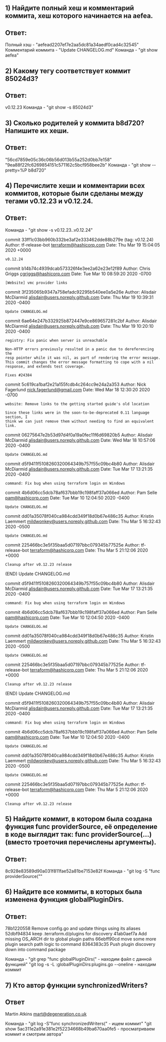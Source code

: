 ## 1) Найдите полный хеш и комментарий коммита, хеш которого начинается на aefea.
## Ответ:
Полный хэш - "aefead2207ef7e2aa5dc81a34aedf0cad4c32545"
Комментарий коммита - "Update CHANGELOG.md"
Команда - "git show aefea"
	
## 2) Какому тегу соответствует коммит 85024d3?
## Ответ:
v0.12.23
Команда - "git show -s 85024d3"

## 3) Сколько родителей у коммита b8d720? Напишите их хеши.
## Ответ:
"56cd7859e05c36c06b56d013b55a252d0bb7e158"
"9ea88f22fc6269854151c571162c5bcf958bee2b"
Команда - "git show --pretty=%P b8d720"

## 4) Перечислите хеши и комментарии всех коммитов, которые были сделаны между тегами v0.12.23 и v0.12.24.
## Ответ:
Команда - "git show -s v0.12.23..v0.12.24"

commit 33ff1c03bb960b332be3af2e333462dde88b279e (tag: v0.12.24)
Author: tf-release-bot <terraform@hashicorp.com>
Date:   Thu Mar 19 15:04:05 2020 +0000

    v0.12.24

commit b14b74c4939dcab573326f4e3ee2a62e23e12f89
Author: Chris Griggs <cgriggs@hashicorp.com>
Date:   Tue Mar 10 08:59:20 2020 -0700

    [Website] vmc provider links

commit 3f235065b9347a758efadc92295b540ee0a5e26e
Author: Alisdair McDiarmid <alisdair@users.noreply.github.com>
Date:   Thu Mar 19 10:39:31 2020 -0400

    Update CHANGELOG.md

commit 6ae64e247b332925b872447e9ce869657281c2bf
Author: Alisdair McDiarmid <alisdair@users.noreply.github.com>
Date:   Thu Mar 19 10:20:10 2020 -0400

    registry: Fix panic when server is unreachable

    Non-HTTP errors previously resulted in a panic due to dereferencing the
    resp pointer while it was nil, as part of rendering the error message.
    This commit changes the error message formatting to cope with a nil
    response, and extends test coverage.

    Fixes #24384

commit 5c619ca1baf2e21a155fcdb4c264cc9e24a2a353
Author: Nick Fagerlund <nick.fagerlund@gmail.com>
Date:   Wed Mar 18 12:30:20 2020 -0700

    website: Remove links to the getting started guide's old location

    Since these links were in the soon-to-be-deprecated 0.11 language section, I
    think we can just remove them without needing to find an equivalent link.

commit 06275647e2b53d97d4f0a19a0fec11f6d69820b5
Author: Alisdair McDiarmid <alisdair@users.noreply.github.com>
Date:   Wed Mar 18 10:57:06 2020 -0400

    Update CHANGELOG.md

commit d5f9411f5108260320064349b757f55c09bc4b80
Author: Alisdair McDiarmid <alisdair@users.noreply.github.com>
Date:   Tue Mar 17 13:21:35 2020 -0400

    command: Fix bug when using terraform login on Windows

commit 4b6d06cc5dcb78af637bbb19c198faff37a066ed
Author: Pam Selle <pam@hashicorp.com>
Date:   Tue Mar 10 12:04:50 2020 -0400

    Update CHANGELOG.md

commit dd01a35078f040ca984cdd349f18d0b67e486c35
Author: Kristin Laemmert <mildwonkey@users.noreply.github.com>
Date:   Thu Mar 5 16:32:43 2020 -0500

    Update CHANGELOG.md

commit 225466bc3e5f35baa5d07197bbc079345b77525e
Author: tf-release-bot <terraform@hashicorp.com>
Date:   Thu Mar 5 21:12:06 2020 +0000

    Cleanup after v0.12.23 release
(END)
    Update CHANGELOG.md

commit d5f9411f5108260320064349b757f55c09bc4b80
Author: Alisdair McDiarmid <alisdair@users.noreply.github.com>
Date:   Tue Mar 17 13:21:35 2020 -0400

    command: Fix bug when using terraform login on Windows

commit 4b6d06cc5dcb78af637bbb19c198faff37a066ed
Author: Pam Selle <pam@hashicorp.com>
Date:   Tue Mar 10 12:04:50 2020 -0400

    Update CHANGELOG.md

commit dd01a35078f040ca984cdd349f18d0b67e486c35
Author: Kristin Laemmert <mildwonkey@users.noreply.github.com>
Date:   Thu Mar 5 16:32:43 2020 -0500

    Update CHANGELOG.md

commit 225466bc3e5f35baa5d07197bbc079345b77525e
Author: tf-release-bot <terraform@hashicorp.com>
Date:   Thu Mar 5 21:12:06 2020 +0000

    Cleanup after v0.12.23 release
(END)
    Update CHANGELOG.md

commit d5f9411f5108260320064349b757f55c09bc4b80
Author: Alisdair McDiarmid <alisdair@users.noreply.github.com>
Date:   Tue Mar 17 13:21:35 2020 -0400

    command: Fix bug when using terraform login on Windows

commit 4b6d06cc5dcb78af637bbb19c198faff37a066ed
Author: Pam Selle <pam@hashicorp.com>
Date:   Tue Mar 10 12:04:50 2020 -0400

    Update CHANGELOG.md

commit dd01a35078f040ca984cdd349f18d0b67e486c35
Author: Kristin Laemmert <mildwonkey@users.noreply.github.com>
Date:   Thu Mar 5 16:32:43 2020 -0500

    Update CHANGELOG.md

commit 225466bc3e5f35baa5d07197bbc079345b77525e
Author: tf-release-bot <terraform@hashicorp.com>
Date:   Thu Mar 5 21:12:06 2020 +0000

    Cleanup after v0.12.23 release

## 5) Найдите коммит, в котором была создана функция func providerSource, её определение в коде выглядит так: func providerSource(...) (вместо троеточия перечислены аргументы).
## Ответ:
8c928e83589d90a031f811fae52a81be7153e82f
Команда - "git log -S "func providerSource(""

## 6) Найдите все коммиты, в которых была изменена функция globalPluginDirs.
## Ответ:
78b1220558 Remove config.go and update things using its aliases
52dbf94834 keep .terraform.d/plugins for discovery
41ab0aef7a Add missing OS_ARCH dir to global plugin paths
66ebff90cd move some more plugin search path logic to command
8364383c35 Push plugin discovery down into command package

Команда - "git grep "func globalPluginDirs(" - находим файл с данной функцией"
          "git log -s -L :globalPluginDirs:plugins.go --oneline - находим коммит

## 7) Кто автор функции synchronizedWriters?
## Ответ
Martin Atkins <mart@degeneration.co.uk>

Команда - "git log -S"func synchronizedWriters(" - ищем коммит"
          "git show 5ac311e2a91e381e2f52234668b49ba670aa0fe5 - просматриваем коммит и смотрим автора"


